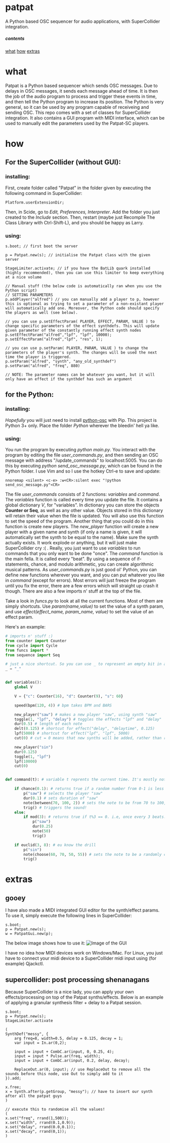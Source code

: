 # patpat
A Python based OSC sequencer for audio applications, with SuperCollider integration.

##### contents
[what](#what)
[how](#how)
[extras](#extras)

# what
Patpat is a Python based sequencer which sends OSC messages. Due to delays in OSC messages, it sends each message ahead of time. It is then the job of the audio program to process and trigger these events in time, and then tell the Python program to increase its position. The Python is very general, so it can be used by any program capable of receiveing and sending OSC. 
This repo comes with a set of classes for SuperCollider integration. It also contains a GUI program with MIDI interface, which can be used to manually edit the parameters used by the Patpat-SC players.

# how
## For the SuperCollider (without GUI):

### installing: 

First, create folder called "Patpat" in the folder given by executing the following command in SuperCollider:
```supercollider
Platform.userExtensionDir;
```
Then, in Scide, go to *Edit, Preferences, Interpreter*. Add the folder you just created to the *Include* section. Then, restart (maybe just Recompile The Class Library with Ctrl-Shift-L), and you should be happy as Larry.

### using:

```supercollider
s.boot; // first boot the server

p = Patpat.new(s); // initialise the Patpat class with the given server

StageLimiter.activate; // if you have the BatLib quark installed (highly recommended), then you can use this limiter to keep everything at a nice volume

// Manual stuff (the below code is automatically ran when you use the Python script)
// SETTING PARAMETERS
p.addPlayer("alfred") // you can manually add a player to p, however this is optional as trying to set a parameter of a non-existant player will automatically add one. Moreover, the Python code should specify the players as well (see below).

// you can use p.setEffectParam( PLAYER, EFFECT, PARAM, VALUE ) to change specific parameters of the effect synthdefs. This will update given parameter of the constantly running effect synth nodes
p.setEffectParam("alfred","lpf", "lpf", 10000);
p.setEffectParam("alfred","lpf", "res", 1);

// you can use p.setParam( PLAYER, PARAM, VALUE ) to change the parameters of the player's synth. The changes will be used the next time the player is triggered.
p.setParam("alfred", "synth", "any_old_synthdef")
p.setParam("alfred", "freq", 880)

// NOTE: The parameter names can be whatever you want, but it will only have an effect if the synthdef has such an argument
```



## for the Python:

### installing:

*Hopefully* you will just need to install [python-osc](https://pypi.org/project/python-osc/) with Pip. This project is Python 3+ only. Place the folder *Python* wherever the bleedin' hell ya like.

### using:

You run the program by executing *python main.py*.
You interact with the program by editing the file *user_commands.py*, and then sending an OSC message with address "/update_commands" to localhost:5005. You can do this by executing *python send_osc_message.py*, which can be found in the Python folder.
I use Vim and so I use the hotkey Ctrl-e to save and update:
```vim
nnoremap <silent> <c-e> :w<CR>:silent exec "!python send_osc_message.py"<CR>
```

The file *user_commands* consists of 2 functions: *variables* and *command*. 
The *variables* function is called every time you update the file. It contains a global dictionary *V*, for "variables". In dictionary you can store the objects **Counter or Seq**, as well as any other value. Objects stored in this dictionary will retain their value when the file is updated. You will also use this function to set the speed of the program. Another thing that you could do in this function is create new players. The *new_player* function will create a new player with a given name and synth (if only a name is given, it will automatically set the synth to be equal to the name). Make sure the synth actually exists. It work explode or anything, but it will just make SuperCollider cry :( . Really, you just want to use *variables* to run commands that you only want to be done "once".
The *command* function is the main fella. It is called every "beat". By using a sequence of if-statements, chance, and modulo arithmetic, you can create algorithmic musical patterns. As *user_commands.py* is just good ol' Python, you can define new functions wherever you want, and you can put whatever you like in *command* (except for errors). Most errors will just freeze the program until you fix the error, there are a few errors which will straight up crash it though.
There are also a few imports n' stuff at the top of the file.

Take a look in *funcs.py* to look at all the current functions. Most of them are simply shortcuts. Use *param(name,value)* to set the value of a synth param, and use *effect(effect_name, param_name, value)* to set the value of an effect param.

Here's an example:
```python
# imports n' stuff :)
from counter import Counter
from cycle import Cycle
from funcs import *
from sequence import Seq

# just a nice shortcut. So you can use _ to represent an empty bit in a Seq
_ = "_"


def variables():
    global V

    V = {"c": Counter(16), "d": Counter(9), "s": 60}

    speed(bpm(120, 4)) # bpm takes BPM and BARS

    new_player("saw") # makes a new player "saw", using synth "saw"
    toggle(1, "lpf", "delay") # toggles the effects "lpf" and "delay"
    dur(0.5) # length of each note
    delt(0.125) # shortcut for effect("delay", "delaytime", 0.125)
    lpf(5000) # shortcut for effect("lpf", "lpf", 5000)
    cut(0) # cut = 0 means that new synths will be added, rather than replacing the current (i.e, multiple notes at once)

    new_player("sin")
    dur(0.125)
    toggle(1, "lpf")
    lpf(10000)
    cut(0)


def command(t): # variable t reprents the current time. It's mostly not used for anything, because all of the functions directly reference the main time variable

    if chance(0.1): # returns true if a random number from 0-1 is less than 0.1
        p("saw") # selects the player "saw"
        dur(0.1) # sets duration of "saw"
        note(between(70, 100, 2)) # sets the note to be from 70 to 100, in intervals of 2
        trig() # triggers the sound!
    else:
        if mod(3): # returns true if t%3 == 0. i.e, once every 3 beats.
            p("saw")
            dur(0.25)
            note(50)
            trig()

    if euclid(3, 8): # eu know the drill
        p("sin")
        note(choose(60, 70, 50, 55)) # sets the note to be a randomly chosen element of [60,70,50,55]
        trig()
```

# extras

## gooey

I have also made a MIDI integrated GUI editor for the synth/effect params. To use it, simply execute the following lines in SuperCollider:
```supercollider
s.boot;
p = Patpat.new(s);
w = PatpatGui.new(p);
```
The below image shows how to use it:
![Image of the GUI](https://github.com/hatcatpat/patpat/tree/master/Examples/gui_explanation.png)

I have no idea how MIDI devices work on Windows/Mac. For Linux, you just have to connect your midi device to a SuperCollider midi input using (for example) Qjackctl.

## supercollider: post processing shenanagans

Because SuperCollider is a nice lady, you can apply your own effects/processing on top of the Patpat synths/effects. Below is an example of applying a granular synthesis filter + delay to a Patpat session.
```supercollider
s.boot;
p = Patpat.new(s);
StageLimiter.activate

(
SynthDef("messy", {
	arg freq=8, width=0.5, delay = 0.125, decay = 1;
	var input = In.ar(0,2);

	input = input + CombC.ar(input, 0, 0.25, 4);
	input = input * Pulse.ar(freq, width);
	input = input + CombC.ar(input, 0.2, delay, decay);

	ReplaceOut.ar(0, input); // use ReplaceOut to remove all the sounds before this node, use Out to simply add to it
}).add;

x.free;
x = Synth.after(p.getGroup, "messy"); // have to insert our synth after all the patpat guys
)

// execute this to randomise all the values!
(
x.set("freq", rrand(1,500));
x.set("width", rrand(0.1,0.9));
x.set("delay", rrand(0.0,0.1));
x.set("decay", rrand(0,1));
)
```

